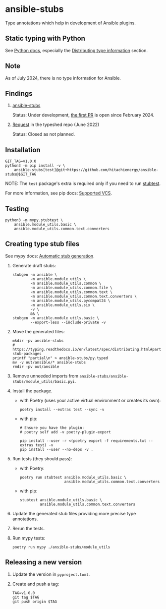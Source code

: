 # ansible-stubs

Type annotations which help in development of Ansible plugins.

## Static typing with Python

See [Python docs](https://typing.readthedocs.io/en/latest/),
especially the [Distributing type information](https://typing.readthedocs.io/en/latest/spec/distributing.html) section.

## Note

As of July 2024, there is no type information for Ansible.

## Findings

1. [ansible-stubs](https://pypi.org/project/ansible-stubs)

   Status: Under development, [the first PR](https://github.com/pycontribs/ansible-stubs/pull/1) is open since February 2024.

2. [Request](https://github.com/python/typeshed/issues/8016) in the typeshed repo (June 2022)

   Status: Closed as not planned.

## Installation

```shell
GIT_TAG=v1.0.0
python3 -m pip install -v \
    ansible-stubs[test]@git+https://github.com/hitachienergy/ansible-stubs@$GIT_TAG
```

NOTE: The `test` package's extra is required only if you need to run [stubtest](https://mypy.readthedocs.io/en/stable/stubtest.html).

For more information, see pip docs: [Supported VCS](https://pip.pypa.io/en/stable/topics/vcs-support/).

## Testing

```shell
python3 -m mypy.stubtest \
    ansible.module_utils.basic \
    ansible.module_utils.common.text.converters
```

## Creating type stub files

See mypy docs: [Automatic stub generation](https://mypy.readthedocs.io/en/stable/stubgen.html).

1. Generate draft stubs:

   ```shell
   stubgen -m ansible \
           -m ansible.module_utils \
           -m ansible.module_utils.common \
           -m ansible.module_utils.common.file \
           -m ansible.module_utils.common.text \
           -m ansible.module_utils.common.text.converters \
           -m ansible.module_utils.pycompat24 \
           -m ansible.module_utils.six \
           -v \
           && \
   stubgen -m ansible.module_utils.basic \
           --export-less --include-private -v
   ```

2. Move the generated files:

   ```shell
   mkdir -pv ansible-stubs
   # https://typing.readthedocs.io/en/latest/spec/distributing.html#partial-stub-packages
   printf "partial\n" > ansible-stubs/py.typed
   mv -v out/ansible/* ansible-stubs
   rmdir -pv out/ansible
   ```

3. Remove unneeded imports from `ansible-stubs/ansible-stubs/module_utils/basic.pyi`.

4. Install the package.

   - with Poetry (uses your active virtual environment or creates its own):

     ```shell
     poetry install --extras test --sync -v
     ```

   - with pip:

     ```shell
     # Ensure you have the plugin:
     # poetry self add -v poetry-plugin-export

     pip install --user -r <(poetry export -f requirements.txt --extras test) -v
     pip install --user --no-deps -v .
     ```

5. Run tests (they should pass):

   - with Poetry:

     ```shell
     poetry run stubtest ansible.module_utils.basic \
                         ansible.module_utils.common.text.converters
     ```

   - with pip:

     ```shell
     stubtest ansible.module_utils.basic \
              ansible.module_utils.common.text.converters
     ```

6. Update the generated stub files providing more precise type annotations.

7. Rerun the tests.

8. Run mypy tests:

   ```shell
   poetry run mypy ./ansible-stubs/module_utils
   ```

## Releasing a new version

1. Update the version in `pyproject.toml`.

2. Create and push a tag:

   ```shell
   TAG=v1.0.0
   git tag $TAG
   git push origin $TAG
   ```
